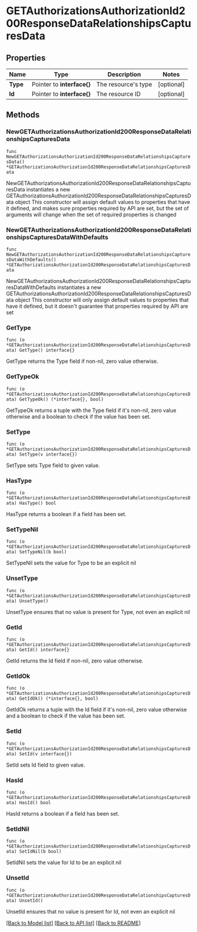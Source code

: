 # GETAuthorizationsAuthorizationId200ResponseDataRelationshipsCapturesData

## Properties

Name | Type | Description | Notes
------------ | ------------- | ------------- | -------------
**Type** | Pointer to **interface{}** | The resource&#39;s type | [optional] 
**Id** | Pointer to **interface{}** | The resource ID | [optional] 

## Methods

### NewGETAuthorizationsAuthorizationId200ResponseDataRelationshipsCapturesData

`func NewGETAuthorizationsAuthorizationId200ResponseDataRelationshipsCapturesData() *GETAuthorizationsAuthorizationId200ResponseDataRelationshipsCapturesData`

NewGETAuthorizationsAuthorizationId200ResponseDataRelationshipsCapturesData instantiates a new GETAuthorizationsAuthorizationId200ResponseDataRelationshipsCapturesData object
This constructor will assign default values to properties that have it defined,
and makes sure properties required by API are set, but the set of arguments
will change when the set of required properties is changed

### NewGETAuthorizationsAuthorizationId200ResponseDataRelationshipsCapturesDataWithDefaults

`func NewGETAuthorizationsAuthorizationId200ResponseDataRelationshipsCapturesDataWithDefaults() *GETAuthorizationsAuthorizationId200ResponseDataRelationshipsCapturesData`

NewGETAuthorizationsAuthorizationId200ResponseDataRelationshipsCapturesDataWithDefaults instantiates a new GETAuthorizationsAuthorizationId200ResponseDataRelationshipsCapturesData object
This constructor will only assign default values to properties that have it defined,
but it doesn't guarantee that properties required by API are set

### GetType

`func (o *GETAuthorizationsAuthorizationId200ResponseDataRelationshipsCapturesData) GetType() interface{}`

GetType returns the Type field if non-nil, zero value otherwise.

### GetTypeOk

`func (o *GETAuthorizationsAuthorizationId200ResponseDataRelationshipsCapturesData) GetTypeOk() (*interface{}, bool)`

GetTypeOk returns a tuple with the Type field if it's non-nil, zero value otherwise
and a boolean to check if the value has been set.

### SetType

`func (o *GETAuthorizationsAuthorizationId200ResponseDataRelationshipsCapturesData) SetType(v interface{})`

SetType sets Type field to given value.

### HasType

`func (o *GETAuthorizationsAuthorizationId200ResponseDataRelationshipsCapturesData) HasType() bool`

HasType returns a boolean if a field has been set.

### SetTypeNil

`func (o *GETAuthorizationsAuthorizationId200ResponseDataRelationshipsCapturesData) SetTypeNil(b bool)`

 SetTypeNil sets the value for Type to be an explicit nil

### UnsetType
`func (o *GETAuthorizationsAuthorizationId200ResponseDataRelationshipsCapturesData) UnsetType()`

UnsetType ensures that no value is present for Type, not even an explicit nil
### GetId

`func (o *GETAuthorizationsAuthorizationId200ResponseDataRelationshipsCapturesData) GetId() interface{}`

GetId returns the Id field if non-nil, zero value otherwise.

### GetIdOk

`func (o *GETAuthorizationsAuthorizationId200ResponseDataRelationshipsCapturesData) GetIdOk() (*interface{}, bool)`

GetIdOk returns a tuple with the Id field if it's non-nil, zero value otherwise
and a boolean to check if the value has been set.

### SetId

`func (o *GETAuthorizationsAuthorizationId200ResponseDataRelationshipsCapturesData) SetId(v interface{})`

SetId sets Id field to given value.

### HasId

`func (o *GETAuthorizationsAuthorizationId200ResponseDataRelationshipsCapturesData) HasId() bool`

HasId returns a boolean if a field has been set.

### SetIdNil

`func (o *GETAuthorizationsAuthorizationId200ResponseDataRelationshipsCapturesData) SetIdNil(b bool)`

 SetIdNil sets the value for Id to be an explicit nil

### UnsetId
`func (o *GETAuthorizationsAuthorizationId200ResponseDataRelationshipsCapturesData) UnsetId()`

UnsetId ensures that no value is present for Id, not even an explicit nil

[[Back to Model list]](../README.md#documentation-for-models) [[Back to API list]](../README.md#documentation-for-api-endpoints) [[Back to README]](../README.md)


